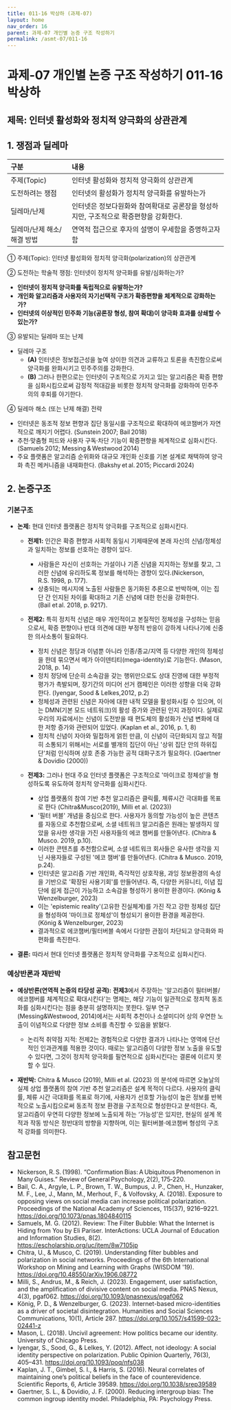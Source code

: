 ```yaml
---
title: 011-16 박상하 (과제-07)
layout: home
nav_order: 16
parent: 과제-07 개인별 논증 구조 작성하기
permalink: /asmt-07/011-16
---
```


# 과제-07 개인별 논증 구조 작성하기 011-16 박상하

## 제목: 인터넷 활성화와 정치적 양극화의 상관관계 

## 1. 쟁점과 딜레마

| 구분 | 내용 |
|:---|:---|
| 주제(Topic) | 인터넷 활성화와 정치적 양극화의 상관관계 |
| 도전하려는 쟁점 | 인터넷의 활성화가 정치적 양극화를 유발하는가 |
| 딜레마/난제 | 인터넷은 정보다원화와 참여확대로 공론장을 형성하지만, 구조적으로 확증편향을 강화한다.|
| 딜레마/난제 해소/해결 방법 | 연역적 접근으로 후자의 설명이 우세함을 증명하고자 함 |

① 주제(Topic): 인터넷 활성화와 정치적 양극화(polarization)의 상관관계  

② 도전하는 학술적 쟁점: 인터넷이 정치적 양극화를 유발/심화하는가?

- **인터넷이 정치적 양극화를 독립적으로 유발하는가?**  
- **개인화 알고리즘과 사용자의 자기선택적 구조가 확증편향을 체계적으로 강화하는가?**  
- **인터넷의 이상적인 민주화 기능(공론장 형성, 참여 확대)이 양극화 효과를 상쇄할 수 있는가?**

③ 유발되는 딜레마 또는 난제

- 딜레마 구조
  - **(A)** 인터넷은 정보접근성을 높여 상이한 의견과 교류하고 토론을 촉진함으로써 양극화를 완화시키고 민주주의를 강화한다.
  - **(B)** 그러나 한편으로는 인터넷이 구조적으로 가지고 있는 알고리즘은 확증 편향을 심화시킴으로써 감정적 적대감을 비롯한 정치적 양극화를 강화하여 민주주의의 후퇴를 야기한다.

④ 딜레마 해소 (또는 난제 해결) 전략

- 인터넷은 동조적 정보 편향과 집단 동일시를 구조적으로 확대하여 에코챔버가 자연적으로 깨지기 어렵다. (Sunstein 2007; Bail 2018)
- 추천·맞춤형 피드와 사용자 구독·차단 기능이 확증편향을 체계적으로 심화시킨다. (Samuels 2012; Messing & Westwood 2014)
- 주요 플랫폼은 알고리즘 순위화와 대규모 개인화 신호를 기본 설계로 채택하여 양극화 촉진 메커니즘을 내재화한다. (Bakshy et al. 2015; Piccardi 2024)

## 2. 논증구조

### 기본구조

- **논제:** 현대 인터넷 플랫폼은 정치적 양극화를 구조적으로 심화시킨다.
  - **전제1:** 인간은 확증 편향과 사회적 동일시 기제때문에 본래 자신의 신념/정체성과 일치하는 정보를 선호하는 경향이 있다. 
    -  사람들은 자신이 선호하는 가설이나 기존 신념을 지지하는 정보를 찾고, 그러한 신념에 유리하도록 정보를 해석하는 경향이 있다.(Nickerson, R.S. 1998, p. 177).
	  - 상충되는 메시지에 노출된 사람들은 동기화된 추론으로 반박하며, 이는 집단 간 인지된 차이를 확대하고 기존 신념에 대한 헌신을 강화한다.(Bail et al. 2018, p. 9217).
   

  - **전제2:** 특히 정치적 신념은 매우 개인적이고 본질적인 정체성을 구성하는 믿음으로서, 확증 편향이나 반대 의견에 대한 부정적 반응이 강하게 나타나기에 신중한 의사소통이 필요하다.
    - 정치 신념은 정당과 이념뿐 아니라 인종/종교/지역 등 다양한 개인의 정체성을 한데 묶으면서 메가 아이덴티티(mega-identity)로 기능한다. (Mason, 2018, p. 14)
    - 정치 정당에 단순히 소속감을 갖는 행위만으로도 상대 진영에 대한 부정적 평가가 촉발되며, 장기간의 미디어 선거 캠페인은 이러한 성향을 더욱 강화한다. (Iyengar, Sood & Lelkes,2012, p.2)
    - 정체성과 관련된 신념은 자아에 대한 내적 모델을 활성화시킬 수 있으며, 이는 DMN(기본 모드 네트워크)의 활성 증가와 관련된 인지 과정이다. 실제로 우리의 자료에서는 신념이 도전받을 때 편도체의 활성화가 신념 변화에 대한 저항 증가와 관련되어 있었다. (Kaplan et al., 2016, p. 1, 8)
    - 정치적 신념이 자아와 밀접하게 얽힌 만큼, 이 신념이 극단화되지 않고 적절히 소통되기 위해서는 서로를 별개의 집단이 아닌 '상위 집단 안의 하위집단'처럼 인식하며 상호 존중 가능한 공적 대화구조가 필요하다. (Gaertner & Dovidio (2000))
    

  - **전제3:** 그러나 현대 주요 인터넷 플랫폼은 구조적으로 '마이크로 정체성'을 형성하도록 유도하여 정치적 양극화를 심화시킨다. 
    - 상업 플랫폼의 참여 기반 추천 알고리즘은 클릭률, 체류시간 극대화를 목표로 한다 (Chitra&Musco(2019), Milli et al. (2023))
    - '필터 버블' 개념을 중심으로 한다. 사용자가 동의할 가능성이 높은 콘텐츠를 자동으로 추천함으로써, 소셜 네트워크 알고리즘은 원래는 발생하지 않았을 유사한 생각을 가진 사용자들의 에코 챔버를 만들어낸다. (Chitra & Musco. 2019, p.10).
    - 이러한 콘텐츠를 추천함으로써, 소셜 네트워크 회사들은 유사한 생각을 지닌 사용자들로 구성된 '에코 챔버'를 만들어낸다. (Chitra & Musco. 2019, p.24).
    - 인터넷은 알고리즘 기반 개인화, 즉각적인 상호작용, 과잉 정보환경의 속성을 기반으로 '확장된 사용기회'를 만들어낸다. 즉, 다양한 커뮤니티, 이념 집단에 쉽게 접근이 가능하고 소속감을 형성하기 용이한 환경이다. (König & Wenzelburger, 2023)
    - 이는 'epistemic reality'(고유한 진실체계)를 가진 작고 강한 정체성 집단을 형성하여 '마이크로 정체성'이 형성되기 용이한 환경을 제공한다. (König & Wenzelburger, 2023)
    - 결과적으로 에코챔버/필터버블 속에서 다양한 관점이 차단되고 양극화와 파편화를 촉진한다. 
  
 
- **결론:** 따라서 현대 인터넷 플랫폼은 정치적 양극화를 구조적으로 심화시킨다.  

### 예상반론과 재반박

- **예상반론(연역적 논증의 타당성 공격):** **전제3**에서 주장하는 '알고리즘이 필터버블/에코챔버를 체계적으로 확대시킨다'는 명제는, 해당 기능이 일관적으로 정치적 동조화를 심화시킨다는 점을 충분히 설명하지는 못한다. 일부 연구(Messing&Westwood, 2014)에서는 사회적 추천이나 소셜미디어 상의 우연한 노출이 이념적으로 다양한 정보 소비를 촉진할 수 있음을 밝혔다. 
  - 논리적 취약점 지적: 전제2는 경험적으로 다양한 결과가 나타나는 영역에 단선적인 인과관계를 적용한 것이다. 때로는 알고리즘이 다양한 정보 노출을 유도할 수 있다면, 그것이 정치적 양극화를 필연적으로 심화시킨다는 결론에 이르지 못할 수 있다. 

- **재반박:** Chitra & Musco (2019), Milli et al. (2023) 의 분석에 따르면 오늘날의 실제 상업 플랫폼의 참여 기반 추천 알고리즘은 설계 목적이 다르다. 사용자의 클릭률, 체류 시간 극대화를 목표로 하기에, 사용자가 선호할 가능성이 높은 정보를 반복적으로 노출시킴으로써 동조적 정보 환경을 구조적으로 형성한다고 분석한다. 즉, 알고리즘이 우연히 다양한 정보에 노출되게 하는 ‘가능성’은 있지만, 현실의 설계 목적과 작동 방식은 정반대의 방향을 지향하며, 이는 필터버블·에코챔버 형성의 구조적 강화를 의미한다.


## 참고문헌

- Nickerson, R. S. (1998). “Confirmation Bias: A Ubiquitous Phenomenon in Many Guises.” Review of General Psychology, 2(2), 175‑220.
- Bail, C. A., Argyle, L. P., Brown, T. W., Bumpus, J. P., Chen, H., Hunzaker, M. F., Lee, J., Mann, M., Merhout, F., & Volfovsky, A. (2018). Exposure to opposing views on social media can increase political polarization. Proceedings of the National Academy of Sciences, 115(37), 9216–9221. https://doi.org/10.1073/pnas.1804840115
- Samuels, M. G. (2012). Review: The Filter Bubble: What the Internet is Hiding from You by Eli Pariser. InterActions: UCLA Journal of Education and Information Studies, 8(2). https://escholarship.org/uc/item/8w7105jp
- Chitra, U., & Musco, C. (2019). Understanding filter bubbles and polarization in social networks. Proceedings of the 6th International Workshop on Mining and Learning with Graphs (WISDOM '19). https://doi.org/10.48550/arXiv.1906.08772
- Milli, S., Andrus, M., & Reich, J. (2023). Engagement, user satisfaction, and the amplification of divisive content on social media. PNAS Nexus, 4(3), pgaf062. https://doi.org/10.1093/pnasnexus/pgaf062
- König, P. D., & Wenzelburger, G. (2023). Internet-based micro-identities as a driver of societal disintegration. Humanities and Social Sciences Communications, 10(1), Article 287. https://doi.org/10.1057/s41599-023-02441-z
- Mason, L. (2018). Uncivil agreement: How politics became our identity. University of Chicago Press.
- Iyengar, S., Sood, G., & Lelkes, Y. (2012). Affect, not ideology: A social identity perspective on polarization. Public Opinion Quarterly, 76(3), 405–431. https://doi.org/10.1093/poq/nfs038
- Kaplan, J. T., Gimbel, S. I., & Harris, S. (2016). Neural correlates of maintaining one’s political beliefs in the face of counterevidence. Scientific Reports, 6, Article 39589. https://doi.org/10.1038/srep39589
- Gaertner, S. L., & Dovidio, J. F. (2000). Reducing intergroup bias: The common ingroup identity model. Philadelphia, PA: Psychology Press.